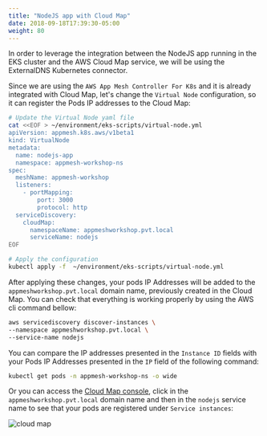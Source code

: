 ```yaml
---
title: "NodeJS app with Cloud Map"
date: 2018-09-18T17:39:30-05:00
weight: 80
---
```


In order to leverage the integration between the NodeJS app running in the EKS cluster and the AWS Cloud Map service, we will be using the ExternalDNS Kubernetes connector.

Since we are using the `AWS App Mesh Controller For K8s` and it is already integrated with Cloud Map, let's change the `Virtual Node` configuration, so it can register the Pods IP addresses to the Cloud Map:

```bash
# Update the Virtual Node yaml file
cat <<EOF > ~/environment/eks-scripts/virtual-node.yml
apiVersion: appmesh.k8s.aws/v1beta1
kind: VirtualNode
metadata:
  name: nodejs-app
  namespace: appmesh-workshop-ns
spec:
  meshName: appmesh-workshop
  listeners:
    - portMapping:
        port: 3000
        protocol: http
  serviceDiscovery:
    cloudMap:
      namespaceName: appmeshworkshop.pvt.local
      serviceName: nodejs
EOF

# Apply the configuration
kubectl apply -f  ~/environment/eks-scripts/virtual-node.yml
```

After applying these changes, your pods IP Addresses will be added to the `appmeshworkshop.pvt.local` domain name, previously created in the Cloud Map. You can check that everything is working properly by using the AWS cli command bellow:

```bash
aws servicediscovery discover-instances \
--namespace appmeshworkshop.pvt.local \
--service-name nodejs
```

You can compare the IP addresses presented in the `Instance ID` fields with your Pods IP Addresses presented in the `IP` field of the following command: 

```bash
kubectl get pods -n appmesh-workshop-ns -o wide
```

Or you can access the [Cloud Map console](https://console.aws.amazon.com/cloudmap/home), click in the `appmeshworkshop.pvt.local` domain name and then in the `nodejs` service name to see that your pods are registered under `Service instances`:


![cloud map](/images/cloud_map/check_pods.png)
